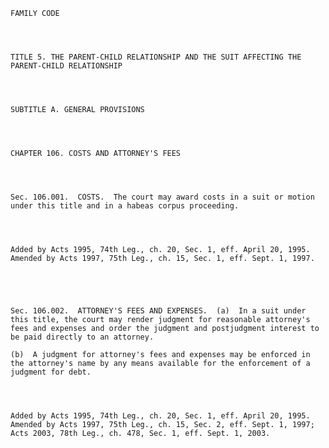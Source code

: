 ﻿
    
    
    	
    					
    
    
    FAMILY CODE
    
      
    
    
    TITLE 5. THE PARENT-CHILD RELATIONSHIP AND THE SUIT AFFECTING THE PARENT-CHILD RELATIONSHIP
    
      
    
    
    SUBTITLE A. GENERAL PROVISIONS
    
      
    
    
    CHAPTER 106. COSTS AND ATTORNEY'S FEES
    
      
    
    
    Sec. 106.001.  COSTS.  The court may award costs in a suit or motion under this title and in a habeas corpus proceeding.
    
    
    
    
    Added by Acts 1995, 74th Leg., ch. 20, Sec. 1, eff. April 20, 1995.  Amended by Acts 1997, 75th Leg., ch. 15, Sec. 1, eff. Sept. 1, 1997.
    
    
    
    
    
    Sec. 106.002.  ATTORNEY'S FEES AND EXPENSES.  (a)  In a suit under this title, the court may render judgment for reasonable attorney's fees and expenses and order the judgment and postjudgment interest to be paid directly to an attorney.
    
    (b)  A judgment for attorney's fees and expenses may be enforced in the attorney's name by any means available for the enforcement of a judgment for debt.
    
    
    
    
    Added by Acts 1995, 74th Leg., ch. 20, Sec. 1, eff. April 20, 1995.  Amended by Acts 1997, 75th Leg., ch. 15, Sec. 2, eff. Sept. 1, 1997;  Acts 2003, 78th Leg., ch. 478, Sec. 1, eff. Sept. 1, 2003.
    
    
    
    
    				

